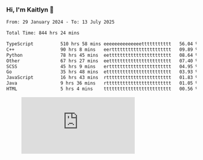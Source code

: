 ### Hi, I'm Kaitlyn 👋
<!--START_SECTION:waka-->

```txt
From: 29 January 2024 - To: 13 July 2025

Total Time: 844 hrs 24 mins

TypeScript          510 hrs 58 mins eeeeeeeeeeeeeettttttttttt   56.04 %
C++                 90 hrs 8 mins   eertttttttttttttttttttttt   09.89 %
Python              78 hrs 45 mins  eettttttttttttttttttttttt   08.64 %
Other               67 hrs 27 mins  eettttttttttttttttttttttt   07.40 %
SCSS                45 hrs 9 mins   erttttttttttttttttttttttt   04.95 %
Go                  35 hrs 48 mins  etttttttttttttttttttttttt   03.93 %
JavaScript          16 hrs 43 mins  rtttttttttttttttttttttttt   01.83 %
Java                9 hrs 36 mins   rtttttttttttttttttttttttt   01.05 %
HTML                5 hrs 4 mins    ttttttttttttttttttttttttt   00.56 %
```

<!--END_SECTION:waka-->

<figure><embed src="https://wakatime.com/share/@018d58bc-3d22-46c9-b2d7-4ed36fb8172d/243b5d9b-77cd-4133-89ff-dcc8f225fa18.svg"></embed></figure>
